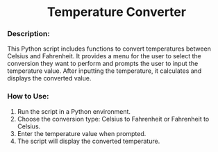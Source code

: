 <div align="center">

# Temperature Converter

</div>

### Description:
This Python script includes functions to convert temperatures between Celsius and Fahrenheit. It provides a menu for the user to select the conversion they want to perform and prompts the user to input the temperature value. After inputting the temperature, it calculates and displays the converted value.

### How to Use:
1. Run the script in a Python environment.
2. Choose the conversion type: Celsius to Fahrenheit or Fahrenheit to Celsius.
3. Enter the temperature value when prompted.
4. The script will display the converted temperature.
